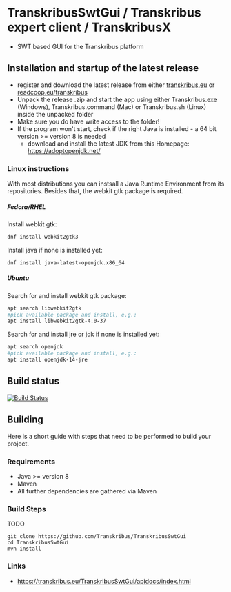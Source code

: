 # TranskribusSwtGui / Transkribus expert client / TranskribusX
- SWT based GUI for the Transkribus platform

## Installation and startup of the latest release

- register and download the latest release from either [transkribus.eu](https://transkribus.eu) or [readcoop.eu/transkribus](https://readcoop.eu/transkribus)
- Unpack the release .zip and start the app using either Transkribus.exe (Windows), Transkribus.command (Mac) or Transkribus.sh (Linux) inside the unpacked folder 
- Make sure you do have write access to the folder!
- If the program won't start, check if the right Java is installed - a 64 bit version >= version 8 is needed
  - download and install the latest JDK from this Homepage: https://adoptopenjdk.net/
  
### Linux instructions
With most distributions you can instsall a Java Runtime Environment from its repositories. Besides that, the webkit gtk package is required.

##### Fedora/RHEL
Install webkit gtk:

```bash
dnf install webkit2gtk3
```

Install java if none is installed yet:

```bash
dnf install java-latest-openjdk.x86_64
```

##### Ubuntu
Search for and install webkit gtk package:

```bash
apt search libwebkit2gtk
#pick available package and install, e.g.:
apt install libwebkit2gtk-4.0-37
```

Search for and install jre or jdk if none is installed yet:

```bash
apt search openjdk
#pick available package and install, e.g.:
apt install openjdk-14-jre
```

## Build status
[![Build Status](http://dbis-halvar.uibk.ac.at/jenkins/buildStatus/icon?job=TranskribusSwtGui)](http://dbis-halvar.uibk.ac.at/jenkins/job/TranskribusSwtGui)

## Building
Here is a short guide with steps that need to be performed
to build your project.

### Requirements
- Java >= version 8
- Maven
- All further dependencies are gathered via Maven

### Build Steps
TODO
```
git clone https://github.com/Transkribus/TranskribusSwtGui
cd TranskribusSwtGui
mvn install
```

### Links
- https://transkribus.eu/TranskribusSwtGui/apidocs/index.html
